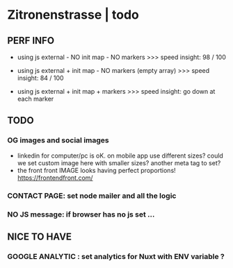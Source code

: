 # Zitronenstrasse | todo

## PERF INFO

- using js external - NO init map - NO markers >>> speed insight: 98 / 100

- using js external + init map - NO markers (empty array) >>> speed insight: 84 / 100

- using js external + init map + markers >>> speed insight: go down at each marker




## TODO

### OG images and social images
- linkedin for computer/pc is oK. on mobile app use different sizes? could we set custom image here with smaller sizes? another meta tag to set?
- the front front IMAGE looks having perfect proportions! https://frontendfront.com/

### CONTACT PAGE: set node mailer and all the logic

### NO JS message: if browser has no js set ...




## NICE TO HAVE

### GOOGLE ANALYTIC : set analytics for Nuxt with ENV variable ?
